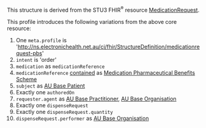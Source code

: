 This structure is derived from the STU3 FHIR<sup>&reg;</sup> resource [MedicationRequest](http://hl7.org/fhir/STU3/medicationrequest.html).

This profile introduces the following variations from the above core resource:
1. One `meta.profile` is 'http://ns.electronichealth.net.au/ci/fhir/StructureDefinition/medicationrequest-pbs'
1. `intent` is 'order'
1. `medication` as `medicationReference`
1. `medicationReference` [contained](http://hl7.org/fhir/STU3/references.html#contained) as [Medication Pharmaceutical Benefits Scheme](StructureDefinition-medication-pbs.html)
1. `subject` as [AU Base Patient](http://www.hl7.org.au/fhir/base2018Sep/StructureDefinition-au-patient.html)
1. Exactly one `authoredOn`
1. `requester.agent` as [AU Base Practitioner](http://fhir.hl7.org.au/fhir/base2018Sep/StructureDefinition-au-practitioner.html), [AU Base Organisation](http://fhir.hl7.org.au/fhir/base2018Sep/StructureDefinition-au-organisation.html)
1. Exactly one `dispenseRequest`
1. Exactly one `dispenseRequest.quantity`
1. `dispenseRequest.performer` as [AU Base Organisation](http://fhir.hl7.org.au/fhir/base2018Sep/StructureDefinition-au-organisation.html)


